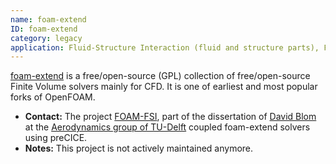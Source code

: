 ```yaml
---
name: foam-extend
ID: foam-extend
category: legacy
application: Fluid-Structure Interaction (fluid and structure parts), Fluid-Fluid coupling
---
```


[foam-extend](https://sourceforge.net/projects/foam-extend/) is a free/open-source (GPL) collection of free/open-source Finite Volume solvers mainly for CFD. It is one of earliest and most popular forks of OpenFOAM.

* **Contact:** The project [FOAM-FSI](https://github.com/davidsblom/FOAM-FSI), part of  the dissertation of [David Blom](https://www.researchgate.net/profile/David_Blom2) at the [Aerodynamics group of TU-Delft](https://www.tudelft.nl/index.php?id=4542&L=1) coupled foam-extend solvers using preCICE.
* **Notes:** This project is not actively maintained anymore.
